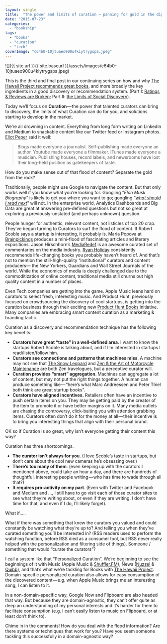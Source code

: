 ```yaml
---
layout: single
title:  "The power and limits of curation — panning for gold in the digital flood"
date: "2015-07-23"
categories: 
  - "bookship"
tags: 
  - "books"
  - "curation"
  - "tech"
coverImage: "c64b0-10jtuaeo900u4kiytrygspa.jpeg"
---
```


![]({{ site.url }}{{ site.baseurl }}/assets/images/c64b0-10jtuaeo900u4kiytrygspa.jpeg)

This is the third and final post in our continuing series on how and why [The Hawaii Project recommends great books,](https://www.thehawaiiproject.com) and more broadly the key ingredients in a good discovery or recommendation system. (Part I: [Ratings & Reviews are Broken](https://medium.com/@thehawaiiproj/the-ratings-reviews-model-is-broken-there-s-a-better-way-ebcd1b057749); Part II: [the Limits of Social Discovery](https://medium.com/@thehawaiiproj/the-limits-of-social-discovery-8a9dfe6aa692)).

Today we’ll focus on **Curation** — the power that talented curators can bring to discovery, the limits of what Curation can do for you, and solutions starting to develop in the market.

We’re all drowning in content. Everything from long form writing on LinkedIn and Medium to snackable content like our Twitter feed or Instagram photos. [Eliot Peper](https://www.twitter.com/eliotpeper) said it well:

> Blogs made everyone a journalist. Self-publishing made everyone an author. Youtube made everyone a filmmaker. iTunes made everyone a musician. Publishing houses, record labels, and newsrooms have lost their long-held position as gatekeepers of taste.

How do you make sense out of that flood of content? Separate the gold from the rock?

Traditionally, people might use Google to navigate the content. But that only works well if you know what you’re looking for. Googling “_Elon Musk Biography_” is likely to get you where you want to go; googling “[_what should I read next_](https://www.thehawaiiproject.com/what-should-I-read-next)” will not. In the enterprise world, Analytics Dashboards and Big Data are great at answering pre-defined questions but not so great at exploring a previously-unstated (and perhaps unknown) question.

People hunger for authentic, relevant content, not listicles of top 20 crap. They’ve begun turning to Curators to surf the flood of content. If Robert Scoble says a startup is interesting, it probably is. Maria Popova at [Brainpickings](http://brainpickings.org) produces a mini-flood of fascinating articles and literary expositions. Jason Hirschhorn’s [MediaRedef](http://redef.com/channel/media) is an awesome curated set of commentaries on the media industry. [Ryan Holiday](http://ryanholiday.net/) consistently recommends life-changing books you probably haven’t heard of. And that’s not to mention the still-high-quality “institutional” curators and content producers— the New Yorkers, Guardians and Wall Street Journals of the world. While the economics of media is deeply challenged due to the commoditization of online content, traditional media still churns out high quality content in a number of places.

Even Tech companies are getting into the game. Apple Music leans hard on curators to select fresh, interesting music. And Product Hunt, previously focused on crowdsourcing the discovery of cool startups, is getting into the curation business through their exciting new [Product Hunt Books](https://medium.com/@eriktorenberg_/introducing-product-hunt-books-30e27c0d7688) initiative. Many companies are embracing smart content curation as a marketing & branding tactic.

Curation as a discovery and recommendation technique has the following key benefits:

- **Curators have great “taste” in a well-defined area**. I want to know the startups Robert Scoble is talking about, and if I’m interested in startups I read/listen/follow him.
- **Curators see connections and patterns that machines miss**. A machine may not see that [The Snow Leopard](http://www.amazon.com/The-Snow-Leopard-Penguin-Classics/dp/0143105515%3FSubscriptionId%3DAKIAIKMVYJ6MJU6ROZYQ%26tag%3Dcodexmap-20%26linkCode%3Dxm2%26camp%3D2025%26creative%3D165953%26creativeASIN%3D0143105515) and [Zen & the Art of Motorcycle Maintenance](http://www.amazon.com/Zen-Art-Motorcycle-Maintenance-Inquiry/dp/0688002307%3FSubscriptionId%3DAKIAIKMVYJ6MJU6ROZYQ%26tag%3Dcodexmap-20%26linkCode%3Dxm2%26camp%3D2025%26creative%3D165953%26creativeASIN%3D0688002307) are both Zen travelogues, but a perceptive curator will.
- **Curation provides “smart” aggregation**. Machines can aggregate a lot of content, but may not put the right things together. A human can produce something like — “here’s what Marc Andreessen and Peter Thiel both think are great startup books”.
- **Curators have aligned incentives.** Retailers often have an incentive to push certain items on you. They may be getting paid by the creator of the item to promote it or have better margins on it. Many media outlets are chasing the controversy, click-baiting you with attention grabbing items. Curators often don’t do it for the money at all — their incentive is to bring you interesting things that align with their personal brand.

OK so if Curation is so great, why isn’t everyone getting their content this way?

Curation has three shortcomings.

- **The curator isn’t always for you**. (I love Scoble’s taste in startups, but don’t care about the cool new cameras he’s obsessing over.)
- **There’s too many of them**. (even keeping up with the curators I mentioned above, could take an hour a day, and there are hundreds of thoughtful, interesting people writing — who has time to wade through all that?)
- **It requires pro-activity on my part**. (Even with Twitter and Facebook and Medium and …, I still have to go visit each of those curator sites to see what they’re writing about, or even if they are writing. I don’t have time for that, and even if I do, I’ll likely forget).

What if…..

What if there was something that knew the curators you valued and could constantly be watching what they’re up to? And telling you when they’ve curated something you’ll be interested in? (RSS readers used to perform the watching function, before RSS died as a consumer tool, but RSS never really helped with the personalization and filtering side of things). Someone / something that would “curate the curators”?

I call a system like that “Personalized Curation”. We’re beginning to see the beginnings of it with Music (Apple Music & [Shuffler.FM](http://www.shuffler.fm)), News ([Nuzzel](http://www.nuzzel.com) & [Quibb](http://www.quibb.com)), and that’s what we’re tackling for Books with [The Hawaii Project](https://www.thehawaiiproject.com). Domain-specific personalized curation also allows for easy consumption of the discovered content — e.g. when Apple Music brings me an interesting song, I can listen to it.

In a non-domain-specific way, Google Now and Flipboard are also headed that way. But because they are domain-agnostic, they can’t offer quite as deep an understanding of my personal interests and it’s harder for them to facilitate consumption (e.g. I can’t easily listen to music on Flipboard, or at least don’t think to).

Chime in in the comments! How do you deal with the flood information? Are there systems or techniques that work for you? Have you seem someone tackling this successfully in a domain-agnostic way?
